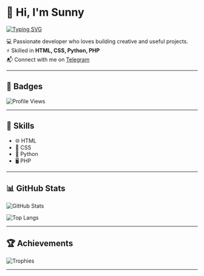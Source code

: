
<!--
**sunnyptl95/sunnyptl95** is a ✨ _special_ ✨ repository because its `README.md` (this file) appears on your GitHub profile.

Here are some ideas to get you started:

- 🔭 I’m currently working on ...
- 🌱 I’m currently learning ...
- 👯 I’m looking to collaborate on ...
- 🤔 I’m looking for help with ...
- 💬 Ask me about ...
- 📫 How to reach me: ...
- 😄 Pronouns: ...
- ⚡ Fun fact: ...
-->
# 👋 Hi, I'm Sunny

[![Typing SVG](https://readme-typing-svg.demolab.com?font=Fira+Code&weight=500&size=25&pause=1000&center=true&random=true&width=435&lines=SUNNY+PATEL;HTML+%7C+CSS+%7C+PYTHON+%7C+PHP+)](https://git.io/typing-svg)

💻 Passionate developer who loves building creative and useful projects.  
⚡ Skilled in **HTML, CSS, Python, PHP**  
📬 Connect with me on [Telegram](https://t.me/JUST_7D5)

---

## 🔗 Badges
![Profile Views](https://komarev.com/ghpvc/?username=sunnyptl95&label=Profile%20Views&color=blue&style=flat)  


---

## 🚀 Skills
- 🌐 HTML  
- 🎨 CSS  
- 🐍 Python  
- 🖥️ PHP  

---

## 📊 GitHub Stats
![GitHub Stats](https://github-readme-stats.vercel.app/api?username=sunnyptl95&show_icons=true&theme=radical)

![Top Langs](https://github-readme-stats.vercel.app/api/top-langs/?username=sunnyptl95&layout=compact&theme=radical)

---

## 🏆 Achievements
![Trophies](https://github-profile-trophy.vercel.app/?username=sunnyptl95&theme=onedark)

---

